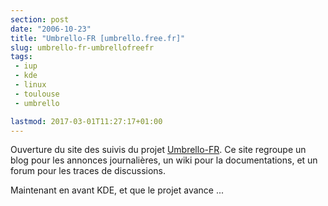 ```yaml
---
section: post
date: "2006-10-23"
title: "Umbrello-FR [umbrello.free.fr]"
slug: umbrello-fr-umbrellofreefr
tags:
 - iup
 - kde
 - linux
 - toulouse
 - umbrello

lastmod: 2017-03-01T11:27:17+01:00
---
```


Ouverture du site des suivis du projet [Umbrello-FR](umbrello.free.fr). Ce site regroupe un blog pour les annonces journalières, un wiki pour la documentations, et un forum pour les traces de discussions.

Maintenant en avant KDE, et que le projet avance ...
